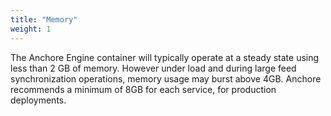 ```yaml
---
title: "Memory"
weight: 1
---
```


The Anchore Engine container will typically operate at a steady state using less than 2 GB of memory. However under load and during large feed synchronization operations, memory usage may burst above 4GB. Anchore recommends a minimum of 8GB for each service, for production deployments.
